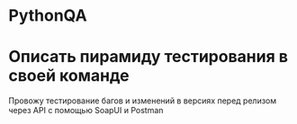 # PythonQA
# Описать пирамиду тестирования в своей команде
Провожу тестирование багов и изменений в версиях перед релизом через API с помощью SoapUI и Postman

